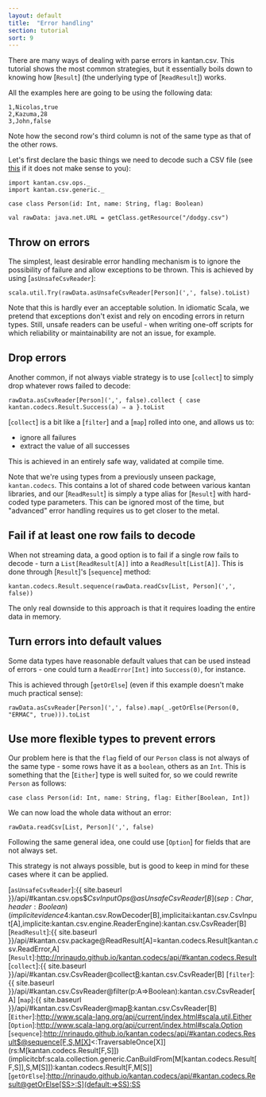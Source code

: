 ```yaml
---
layout: default
title:  "Error handling"
section: tutorial
sort: 9
---
```

There are many ways of dealing with parse errors in kantan.csv. This tutorial shows the most common strategies, but
it essentially boils down to knowing how [`Result`] (the underlying type of [`ReadResult`]) works.

All the examples here are going to be using the following data:

```
1,Nicolas,true
2,Kazuma,28
3,John,false
```

Note how the second row's third column is not of the same type as that of the other rows.

Let's first declare the basic things we need to decode such a CSV file (see [this](rows_as_case_classes) if it does
not make sense to you):

```tut:silent
import kantan.csv.ops._
import kantan.csv.generic._

case class Person(id: Int, name: String, flag: Boolean)

val rawData: java.net.URL = getClass.getResource("/dodgy.csv")
```

## Throw on errors

The simplest, least desirable error handling mechanism is to ignore the possibility of failure and allow exceptions
to be thrown. This is achieved by using [`asUnsafeCsvReader`]:
 
```tut
scala.util.Try(rawData.asUnsafeCsvReader[Person](',', false).toList)
```

Note that this is hardly ever an acceptable solution. In idiomatic Scala, we pretend that exceptions don't exist and
rely on encoding errors in return types. Still, unsafe readers can be useful - when writing one-off scripts for which
reliability or maintainability are not an issue, for example.

## Drop errors
Another common, if not always viable strategy is to use [`collect`] to simply drop whatever rows failed to decode:

```tut
rawData.asCsvReader[Person](',', false).collect { case kantan.codecs.Result.Success(a) ⇒ a }.toList
```

[`collect`] is a bit like a [`filter`] and a [`map`] rolled into one, and allows us to:

* ignore all failures
* extract the value of all successes

This is achieved in an entirely safe way, validated at compile time.

Note that we're using types from a previously unseen package, `kantan.codecs`. This contains a lot of shared code
between various kantan libraries, and our [`ReadResult`] is simply a type alias for [`Result`] with hard-coded type
parameters. This can be ignored most of the time, but "advanced" error handling requires us to get closer to the metal.  


## Fail if at least one row fails to decode
When not streaming data, a good option is to fail if a single row fails to decode - turn a `List[ReadResult[A]]` into
a `ReadResult[List[A]]`. This is done through [`Result`]'s [`sequence`] method:

```tut
kantan.codecs.Result.sequence(rawData.readCsv[List, Person](',', false))
```

The only real downside to this approach is that it requires loading the entire data in memory.
 

## Turn errors into default values
Some data types have reasonable default values that can be used instead of errors - one could turn a `ReadError[Int]`
into `Success(0)`, for instance.

This is achieved through [`getOrElse`] (even if this example doesn't make much practical sense):

```tut
rawData.asCsvReader[Person](',', false).map(_.getOrElse(Person(0, "ERMAC", true))).toList
```

## Use more flexible types to prevent errors
Our problem here is that the `flag` field of our `Person` class is not always of the same type - some rows have it as a
`boolean`, others as an `Int`. This is something that the [`Either`] type is well suited for, so we could rewrite
`Person` as follows:

```tut:silent
case class Person(id: Int, name: String, flag: Either[Boolean, Int])
```

We can now load the whole data without an error:

```tut
rawData.readCsv[List, Person](',', false)
```

Following the same general idea, one could use [`Option`] for fields that are not always set.

This strategy is not always possible, but is good to keep in mind for these cases where it can be applied.

[`asUnsafeCsvReader`]:{{ site.baseurl }}/api/#kantan.csv.ops$$CsvInputOps@asUnsafeCsvReader[B](sep:Char,header:Boolean)(implicitevidence$4:kantan.csv.RowDecoder[B],implicitai:kantan.csv.CsvInput[A],implicite:kantan.csv.engine.ReaderEngine):kantan.csv.CsvReader[B]
[`ReadResult`]:{{ site.baseurl }}/api/#kantan.csv.package@ReadResult[A]=kantan.codecs.Result[kantan.csv.ReadError,A]
[`Result`]:http://nrinaudo.github.io/kantan.codecs/api/#kantan.codecs.Result
[`collect`]:{{ site.baseurl }}/api/#kantan.csv.CsvReader@collect[B](f:PartialFunction[A,B]):kantan.csv.CsvReader[B]
[`filter`]:{{ site.baseurl }}/api/#kantan.csv.CsvReader@filter(p:A=>Boolean):kantan.csv.CsvReader[A]
[`map`]:{{ site.baseurl }}/api/#kantan.csv.CsvReader@map[B](f:A=>B):kantan.csv.CsvReader[B]
[`Either`]:http://www.scala-lang.org/api/current/index.html#scala.util.Either
[`Option`]:http://www.scala-lang.org/api/current/index.html#scala.Option
[`sequence`]:http://nrinaudo.github.io/kantan.codecs/api/#kantan.codecs.Result$@sequence[F,S,M[X]<:TraversableOnce[X]](rs:M[kantan.codecs.Result[F,S]])(implicitcbf:scala.collection.generic.CanBuildFrom[M[kantan.codecs.Result[F,S]],S,M[S]]):kantan.codecs.Result[F,M[S]]
[`getOrElse`]:http://nrinaudo.github.io/kantan.codecs/api/#kantan.codecs.Result@getOrElse[SS>:S](default:=>SS):SS